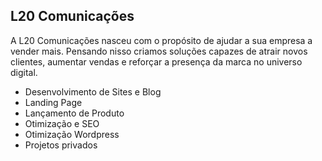 ## L20 Comunicações

A L20 Comunicações nasceu com o propósito de ajudar a sua empresa a vender mais. Pensando nisso criamos soluções capazes de atrair novos clientes, aumentar vendas e reforçar a presença da marca no universo digital.

 - Desenvolvimento de Sites e Blog
 - Landing Page
 - Lançamento de Produto
 - Otimização e SEO
 - Otimização Wordpress
 - Projetos privados

<!---
l20comunicacoes/l20comunicacoes is a ✨ special ✨ repository because its `README.md` (this file) appears on your GitHub profile.
You can click the Preview link to take a look at your changes.
--->
